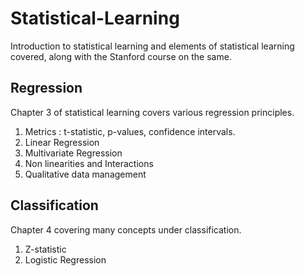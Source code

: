 # Statistical-Learning
Introduction to statistical learning and elements of statistical learning covered, along with the Stanford course on the same.

## Regression

Chapter 3 of statistical learning covers various regression principles.
1.  Metrics : t-statistic, p-values, confidence intervals.
2.  Linear Regression
3.  Multivariate Regression
4.  Non linearities and Interactions
5.  Qualitative data management

## Classification

Chapter 4 covering many concepts under classification.
1.  Z-statistic
2.  Logistic Regression

